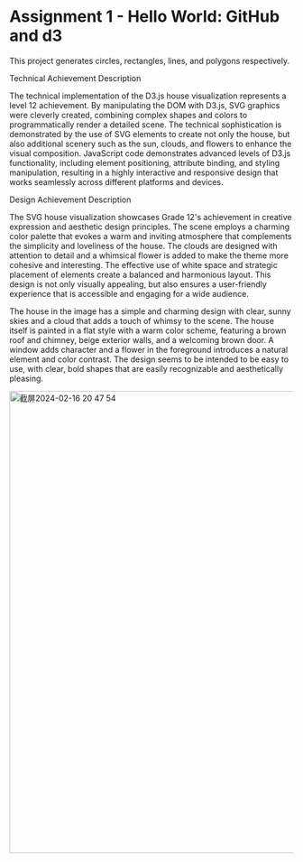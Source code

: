 Assignment 1 - Hello World: GitHub and d3  
===

This project generates circles, rectangles, lines, and polygons respectively. 

Technical Achievement Description

The technical implementation of the D3.js house visualization represents a level 12 achievement. By manipulating the DOM with D3.js, SVG graphics were cleverly created, combining complex shapes and colors to programmatically render a detailed scene. The technical sophistication is demonstrated by the use of SVG elements to create not only the house, but also additional scenery such as the sun, clouds, and flowers to enhance the visual composition. JavaScript code demonstrates advanced levels of D3.js functionality, including element positioning, attribute binding, and styling manipulation, resulting in a highly interactive and responsive design that works seamlessly across different platforms and devices.

Design Achievement Description

The SVG house visualization showcases Grade 12's achievement in creative expression and aesthetic design principles. The scene employs a charming color palette that evokes a warm and inviting atmosphere that complements the simplicity and loveliness of the house. The clouds are designed with attention to detail and a whimsical flower is added to make the theme more cohesive and interesting. The effective use of white space and strategic placement of elements create a balanced and harmonious layout. This design is not only visually appealing, but also ensures a user-friendly experience that is accessible and engaging for a wide audience.

The house in the image has a simple and charming design with clear, sunny skies and a cloud that adds a touch of whimsy to the scene. The house itself is painted in a flat style with a warm color scheme, featuring a brown roof and chimney, beige exterior walls, and a welcoming brown door. A window adds character and a flower in the foreground introduces a natural element and color contrast. The design seems to be intended to be easy to use, with clear, bold shapes that are easily recognizable and aesthetically pleasing.

<img width="819" alt="截屏2024-02-16 20 47 54" src="https://github.com/wyh0210/a1-ghd3/assets/145874479/346f21a1-c82c-4787-b520-a8dd1149c0e4">





